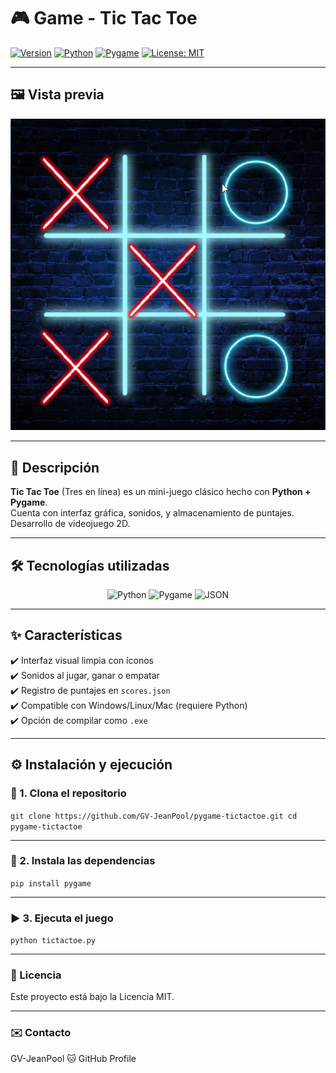 # 🎮 Game - Tic Tac Toe 

[![Version](https://img.shields.io/badge/Versión-1.0.0-brightgreen?style=for-the-badge)]()
[![Python](https://img.shields.io/badge/Python-3.10-blue?style=for-the-badge&logo=python)](https://www.python.org/)
[![Pygame](https://img.shields.io/badge/Pygame-2.1.3-green?style=for-the-badge&logo=pygame)](https://www.pygame.org/)
[![License: MIT](https://img.shields.io/badge/License-MIT-yellow?style=for-the-badge)](LICENSE)

---

## 🖼️ Vista previa

![Vista previa del juego](media/captura-.png)

---

## 🎯 Descripción

**Tic Tac Toe** (Tres en línea) es un mini-juego clásico hecho con **Python + Pygame**.  
Cuenta con interfaz gráfica, sonidos, y almacenamiento de puntajes. Desarrollo de videojuego 2D.

---

## 🛠️ Tecnologías utilizadas

<div align="center">
  <img src="https://img.shields.io/badge/Python-3.10-blue?style=for-the-badge&logo=python" alt="Python">
  <img src="https://img.shields.io/badge/Pygame-2.1.3-green?style=for-the-badge&logo=pygame" alt="Pygame">
  <img src="https://img.shields.io/badge/JSON-Data%20Storage-orange?style=for-the-badge&logo=json" alt="JSON">
</div>

---

## ✨ Características

✔️ Interfaz visual limpia con íconos  
✔️ Sonidos al jugar, ganar o empatar  
✔️ Registro de puntajes en `scores.json`  
✔️ Compatible con Windows/Linux/Mac (requiere Python)  
✔️ Opción de compilar como `.exe`

---


## ⚙️ Instalación y ejecución

### 🔧 1. Clona el repositorio

`
git clone https://github.com/GV-JeanPool/pygame-tictactoe.git
cd pygame-tictactoe
`

---

### 🧪 2. Instala las dependencias

`
pip install pygame
`

---

### ▶️ 3. Ejecuta el juego

`
python tictactoe.py
`

---

### 📜 Licencia
Este proyecto está bajo la Licencia MIT.

---

### ✉️ Contacto

GV-JeanPool
🐱 GitHub Profile



